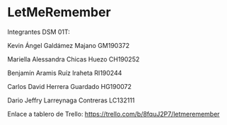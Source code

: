 # LetMeRemember

Integrantes DSM 01T:

Kevin Ángel Galdámez Majano GM190372

Mariella Alessandra Chicas Huezo CH190252

Benjamín Aramis Ruíz Iraheta RI190244

Carlos David Herrera Guardado HG190072

Dario Jeffry Larreynaga Contreras LC132111

Enlace a tablero de Trello: https://trello.com/b/8fquJ2P7/letmeremember
